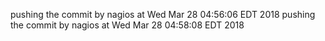 pushing the commit by nagios at Wed Mar 28 04:56:06 EDT 2018
pushing the commit by nagios at Wed Mar 28 04:58:08 EDT 2018
